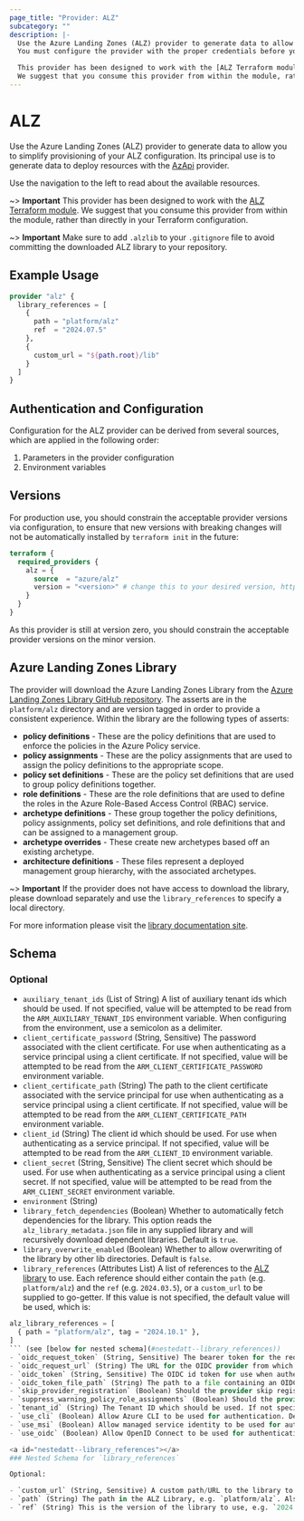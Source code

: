 ```yaml
---
page_title: "Provider: ALZ"
subcategory: ""
description: |-
  Use the Azure Landing Zones (ALZ) provider to generate data to allow you to easily provision your ALZ configuration.
  You must configure the provider with the proper credentials before you can use it.

  This provider has been designed to work with the [ALZ Terraform module](https://registry.terraform.io/modules/Azure/avm-ptn-alz/azurerm/latest).
  We suggest that you consume this provider from within the module, rather than directly in your Terraform configuration.
---
```


# ALZ

Use the Azure Landing Zones (ALZ) provider to generate data to allow you to simplify provisioning of your ALZ configuration.
Its principal use is to generate data to deploy resources with the [AzApi](https://github.com/Azure/terraform-provider-azapi) provider.

Use the navigation to the left to read about the available resources.

~> **Important** This provider has been designed to work with the [ALZ Terraform module](https://registry.terraform.io/modules/Azure/avm-ptn-alz/azurerm/latest). We suggest that you consume this provider from within the module, rather than directly in your Terraform configuration.

~> **Important** Make sure to add `.alzlib` to your `.gitignore` file to avoid committing the downloaded ALZ library to your repository.

## Example Usage

```terraform
provider "alz" {
  library_references = [
    {
      path = "platform/alz"
      ref  = "2024.07.5"
    },
    {
      custom_url = "${path.root}/lib"
    }
  ]
}
```

## Authentication and Configuration

Configuration for the ALZ provider can be derived from several sources, which are applied in the following order:

1. Parameters in the provider configuration
1. Environment variables

## Versions

For production use, you should constrain the acceptable provider versions via configuration, to ensure that new versions with breaking changes will not be automatically installed by `terraform init` in the future:

```terraform
terraform {
  required_providers {
    alz = {
      source  = "azure/alz"
      version = "<version>" # change this to your desired version, https://www.terraform.io/language/expressions/version-constraints
    }
  }
}
```

As this provider is still at version zero, you should constrain the acceptable provider versions on the minor version.

## Azure Landing Zones Library

The provider will download the Azure Landing Zones Library from the [Azure Landing Zones Library GitHub repository](https://github.com/Azure/Azure-Landing-Zones-Library).
The asserts are in the `platform/alz` directory and are version tagged in order to provide a consistent experience.
Within the library are the following types of asserts:

- **policy definitions** - These are the policy definitions that are used to enforce the policies in the Azure Policy service.
- **policy assignments** - These are the policy assignments that are used to assign the policy definitions to the appropriate scope.
- **policy set definitions** - These are the policy set definitions that are used to group policy definitions together.
- **role definitions** - These are the role definitions that are used to define the roles in the Azure Role-Based Access Control (RBAC) service.
- **archetype definitions** - These group together the policy definitions, policy assignments, policy set definitions, and role definitions that and can be assigned to a management group.
- **archetype overrides** - These create new archetypes based off an existing archetype.
- **architecture definitions** - These files represent a deployed management group hierarchy, with the associated archetypes.

~> **Important** If the provider does not have access to download the library, please download separately and use the `library_references` to specify a local directory.

For more information please visit the [library documentation site](https://azure.github.io/Azure-Landing-Zones-Library/).

<!-- schema generated by tfplugindocs -->
## Schema

### Optional

- `auxiliary_tenant_ids` (List of String) A list of auxiliary tenant ids which should be used. If not specified, value will be attempted to be read from the `ARM_AUXILIARY_TENANT_IDS` environment variable. When configuring from the environment, use a semicolon as a delimiter.
- `client_certificate_password` (String, Sensitive) The password associated with the client certificate. For use when authenticating as a service principal using a client certificate. If not specified, value will be attempted to be read from the `ARM_CLIENT_CERTIFICATE_PASSWORD` environment variable.
- `client_certificate_path` (String) The path to the client certificate associated with the service principal for use when authenticating as a service principal using a client certificate. If not specified, value will be attempted to be read from the `ARM_CLIENT_CERTIFICATE_PATH` environment variable.
- `client_id` (String) The client id which should be used. For use when authenticating as a service principal. If not specified, value will be attempted to be read from the `ARM_CLIENT_ID` environment variable.
- `client_secret` (String, Sensitive) The client secret which should be used. For use when authenticating as a service principal using a client secret. If not specified, value will be attempted to be read from the `ARM_CLIENT_SECRET` environment variable.
- `environment` (String)
- `library_fetch_dependencies` (Boolean) Whether to automatically fetch dependencies for the library. This option reads the `alz_library_metadata.json` file in any supplied library and will recursively download dependent libraries. Default is `true`.
- `library_overwrite_enabled` (Boolean) Whether to allow overwriting of the library by other lib directories. Default is `false`.
- `library_references` (Attributes List) A list of references to the [ALZ library](https://aka.ms/alz/library) to use. Each reference should either contain the `path` (e.g. `platform/alz`) and the `ref` (e.g. `2024.03.5`), or a `custom_url` to be supplied to go-getter.
If this value is not specified, the default value will be used, which is:

```terraform
alz_library_references = [
  { path = "platform/alz", tag = "2024.10.1" },
]
``` (see [below for nested schema](#nestedatt--library_references))
- `oidc_request_token` (String, Sensitive) The bearer token for the request to the OIDC provider. For use when authenticating using OpenID Connect. If not specified, value will be attempted to be read from the first non-empty value of the `ARM_OIDC_REQUEST_TOKEN` and `ACTIONS_ID_TOKEN_REQUEST_TOKEN` environment variables.
- `oidc_request_url` (String) The URL for the OIDC provider from which to request an id token. For use when authenticating as a service principal using OpenID Connect. If not specified, value will be attempted to be read from the first non-empty value of the `ARM_OIDC_REQUEST_URL` and `ACTIONS_ID_TOKEN_REQUEST_URL` environment variables.
- `oidc_token` (String, Sensitive) The OIDC id token for use when authenticating as a service principal using OpenID Connect. If not specified, value will be attempted to be read from the `ARM_OIDC_TOKEN` environment variable.
- `oidc_token_file_path` (String) The path to a file containing an OIDC id token for use when authenticating using OpenID Connect. If not specified, value will be attempted to be read from the `ARM_OIDC_TOKEN_FILE_PATH` environment variable.
- `skip_provider_registration` (Boolean) Should the provider skip registering all of the resource providers that it supports, if they're not already registered? Default is `false`. If not specified, value will be attempted to be read from the `ARM_SKIP_PROVIDER_REGISTRATION` environment variable.
- `suppress_warning_policy_role_assignments` (Boolean) Should the provider omit the warning if it cannot create the full list of policy role assignments? Default is `false`. If not specified, value will be attempted to be read from the `ALZ_PROVIDER_SUPPRESS_WARNING_POLICY_ROLE_ASSIGNMENTS` environment variable.
- `tenant_id` (String) The Tenant ID which should be used. If not specified, value will be attempted to be read from the `ARM_TENANT_ID` environment variable.
- `use_cli` (Boolean) Allow Azure CLI to be used for authentication. Default is `true`. If not specified, value will be attempted to be read from the `ARM_USE_CLI` environment variable.
- `use_msi` (Boolean) Allow managed service identity to be used for authentication. Default is `false`. If not specified, value will be attempted to be read from the `ARM_USE_MSI` environment variable.
- `use_oidc` (Boolean) Allow OpenID Connect to be used for authentication. Default is `false`. If not specified, value will be attempted to be read from the `ARM_USE_OIDC` environment variable.

<a id="nestedatt--library_references"></a>
### Nested Schema for `library_references`

Optional:

- `custom_url` (String, Sensitive) A custom path/URL to the library to use. Conflicts with `path` and `ref`. For supported protocols, see [go-getter](https://pkg.go.dev/github.com/hashicorp/go-getter/v2). Value is marked sensitive as may contain secrets.
- `path` (String) The path in the ALZ Library, e.g. `platform/alz`. Also requires `ref`. Conflicts with `custom_url`.
- `ref` (String) This is the version of the library to use, e.g. `2024.07.5`. Also requires `path`. Conflicts with `custom_url`.
